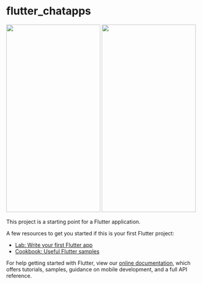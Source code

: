 # flutter_chatapps

<img src="https://user-images.githubusercontent.com/45583824/119274540-99d61000-bc3a-11eb-8c0a-cd96c302f5cf.PNG" width="250" height="500">
<img src="https://user-images.githubusercontent.com/45583824/119274541-9b073d00-bc3a-11eb-8092-f25e647c7e8f.PNG" width="250" height="500"> 

This project is a starting point for a Flutter application.

A few resources to get you started if this is your first Flutter project:

- [Lab: Write your first Flutter app](https://flutter.dev/docs/get-started/codelab)
- [Cookbook: Useful Flutter samples](https://flutter.dev/docs/cookbook)

For help getting started with Flutter, view our
[online documentation](https://flutter.dev/docs), which offers tutorials,
samples, guidance on mobile development, and a full API reference.

